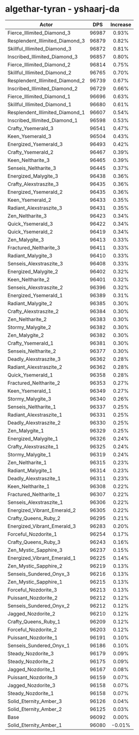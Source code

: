 # algethar-tyran - yshaarj-da
| Actor | DPS | Increase |
|---|:---:|:---:|
|Fierce_Illimited_Diamond_3|96987|0.93%|
|Resplendent_Illimited_Diamond_3|96879|0.82%|
|Skillful_Illimited_Diamond_3|96872|0.81%|
|Inscribed_Illimited_Diamond_3|96857|0.80%|
|Fierce_Illimited_Diamond_2|96814|0.75%|
|Skillful_Illimited_Diamond_2|96765|0.70%|
|Resplendent_Illimited_Diamond_2|96739|0.67%|
|Inscribed_Illimited_Diamond_2|96729|0.66%|
|Fierce_Illimited_Diamond_1|96696|0.63%|
|Skillful_Illimited_Diamond_1|96680|0.61%|
|Resplendent_Illimited_Diamond_1|96607|0.54%|
|Inscribed_Illimited_Diamond_1|96598|0.53%|
|Crafty_Ysemerald_3|96541|0.47%|
|Keen_Ysemerald_3|96504|0.43%|
|Energized_Ysemerald_3|96493|0.42%|
|Crafty_Ysemerald_2|96467|0.39%|
|Keen_Neltharite_3|96465|0.39%|
|Senseis_Neltharite_3|96445|0.37%|
|Energized_Malygite_3|96438|0.36%|
|Crafty_Alexstraszite_3|96435|0.36%|
|Energized_Ysemerald_2|96435|0.36%|
|Keen_Ysemerald_2|96433|0.35%|
|Radiant_Alexstraszite_3|96431|0.35%|
|Zen_Neltharite_3|96423|0.34%|
|Quick_Ysemerald_3|96422|0.34%|
|Quick_Ysemerald_2|96419|0.34%|
|Zen_Malygite_3|96413|0.33%|
|Fractured_Neltharite_3|96411|0.33%|
|Radiant_Malygite_3|96410|0.33%|
|Senseis_Alexstraszite_3|96408|0.33%|
|Energized_Malygite_2|96402|0.32%|
|Keen_Neltharite_2|96401|0.32%|
|Senseis_Alexstraszite_2|96396|0.32%|
|Energized_Ysemerald_1|96389|0.31%|
|Radiant_Malygite_2|96385|0.30%|
|Crafty_Alexstraszite_2|96384|0.30%|
|Zen_Neltharite_2|96383|0.30%|
|Stormy_Malygite_2|96382|0.30%|
|Zen_Malygite_2|96382|0.30%|
|Crafty_Ysemerald_1|96381|0.30%|
|Senseis_Neltharite_2|96377|0.30%|
|Deadly_Alexstraszite_3|96362|0.28%|
|Radiant_Alexstraszite_2|96362|0.28%|
|Quick_Ysemerald_1|96358|0.28%|
|Fractured_Neltharite_2|96353|0.27%|
|Keen_Ysemerald_1|96349|0.27%|
|Stormy_Malygite_3|96340|0.26%|
|Senseis_Neltharite_1|96337|0.25%|
|Radiant_Alexstraszite_1|96331|0.25%|
|Deadly_Alexstraszite_2|96330|0.25%|
|Zen_Malygite_1|96329|0.25%|
|Energized_Malygite_1|96326|0.24%|
|Crafty_Alexstraszite_1|96325|0.24%|
|Stormy_Malygite_1|96319|0.24%|
|Zen_Neltharite_1|96315|0.23%|
|Radiant_Malygite_1|96314|0.23%|
|Deadly_Alexstraszite_1|96311|0.23%|
|Keen_Neltharite_1|96308|0.22%|
|Fractured_Neltharite_1|96307|0.22%|
|Senseis_Alexstraszite_1|96306|0.22%|
|Energized_Vibrant_Emerald_2|96305|0.22%|
|Crafty_Queens_Ruby_2|96295|0.21%|
|Energized_Vibrant_Emerald_3|96283|0.20%|
|Forceful_Nozdorite_1|96254|0.17%|
|Crafty_Queens_Ruby_3|96243|0.16%|
|Zen_Mystic_Sapphire_3|96237|0.15%|
|Energized_Vibrant_Emerald_1|96225|0.14%|
|Zen_Mystic_Sapphire_2|96219|0.13%|
|Senseis_Sundered_Onyx_3|96216|0.13%|
|Zen_Mystic_Sapphire_1|96215|0.13%|
|Forceful_Nozdorite_3|96213|0.13%|
|Puissant_Nozdorite_2|96212|0.12%|
|Senseis_Sundered_Onyx_2|96212|0.12%|
|Jagged_Nozdorite_2|96210|0.12%|
|Crafty_Queens_Ruby_1|96209|0.12%|
|Forceful_Nozdorite_2|96203|0.12%|
|Puissant_Nozdorite_1|96191|0.10%|
|Senseis_Sundered_Onyx_1|96186|0.10%|
|Steady_Nozdorite_3|96179|0.09%|
|Steady_Nozdorite_2|96175|0.09%|
|Jagged_Nozdorite_1|96167|0.08%|
|Puissant_Nozdorite_3|96159|0.07%|
|Jagged_Nozdorite_3|96158|0.07%|
|Steady_Nozdorite_1|96158|0.07%|
|Solid_Eternity_Amber_3|96126|0.04%|
|Solid_Eternity_Amber_2|96125|0.03%|
|Base|96092|0.00%|
|Solid_Eternity_Amber_1|96080|-0.01%|
